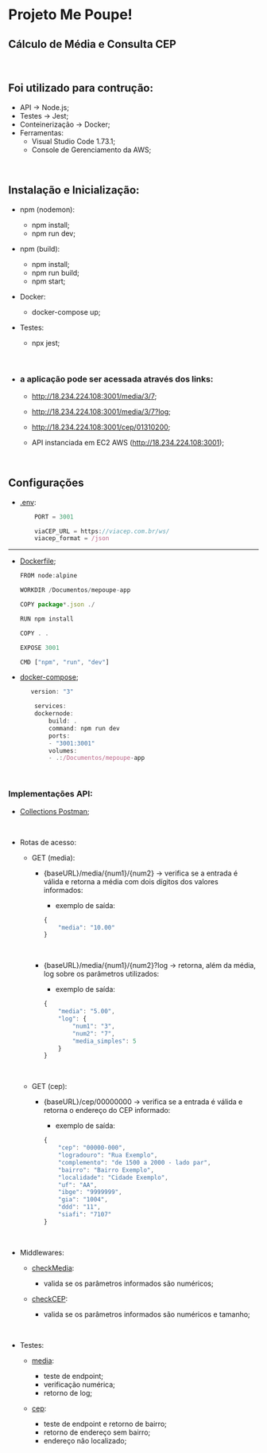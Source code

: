 # Projeto Me Poupe!
## Cálculo de Média e Consulta CEP

&nbsp;

## Foi utilizado para contrução:
- API -> Node.js;
- Testes -> Jest;
- Conteinerização -> Docker;
- Ferramentas:
    - Visual Studio Code 1.73.1;
    - Console de Gerenciamento da AWS;

&nbsp;

## Instalação e Inicialização:

- npm (nodemon):
  - npm install;
  - npm run dev;

- npm (build):
  - npm install;
  - npm run build;
  - npm start;

- Docker:
  - docker-compose up;

- Testes:
  - npx jest;

&nbsp;

- ### a aplicação pode ser acessada através dos links:
    - http://18.234.224.108:3001/media/3/7;
    - http://18.234.224.108:3001/media/3/7?log;
    - http://18.234.224.108:3001/cep/01310200;
    
    - API instanciada em EC2 AWS (http://18.234.224.108:3001);

&nbsp;

## Configurações
- [.env](https://github.com/rtof83/mepoupe-project/blob/main/.env):

    ```javascript
        PORT = 3001

        viaCEP_URL = https://viacep.com.br/ws/
        viacep_format = /json 
    ```

---

- [Dockerfile](https://github.com/rtof83/mepoupe-project/blob/main/Dockerfile);

    ``` javascript
    FROM node:alpine

    WORKDIR /Documentos/mepoupe-app

    COPY package*.json ./

    RUN npm install

    COPY . .

    EXPOSE 3001

    CMD ["npm", "run", "dev"]
    ```

- [docker-compose](https://github.com/rtof83/mepoupe-project/blob/main/docker-compose.yml);

    ``` javascript
       version: "3"

        services:
        dockernode:
            build: .
            command: npm run dev
            ports:
            - "3001:3001"
            volumes:
            - .:/Documentos/mepoupe-app
    ```
&nbsp;


### Implementações API:
- [Collections Postman](https://github.com/rtof83/mepoupe-project/blob/main/samples/mepoupe.postman_collection.json);

&nbsp;

- Rotas de acesso:

    - GET (media):

        - {baseURL}/media/{num1}/{num2} -> verifica se a entrada é válida e retorna a média com dois dígitos dos valores informados:

            - exemplo de saída:

            ```javascript
            {
                "media": "10.00"
            }
            ```

        &nbsp;

        - {baseURL}/media/{num1}/{num2}?log -> retorna, além da média, log sobre os parâmetros utilizados:

            - exemplo de saída:

            ```javascript
            {
                "media": "5.00",
                "log": {
                    "num1": "3",
                    "num2": "7",
                    "media_simples": 5
                }
            }
            ```

    &nbsp;

    - GET (cep):

        - {baseURL}/cep/00000000 -> verifica se a entrada é válida e retorna o endereço do CEP informado:

            - exemplo de saída:

            ```javascript
            {
                "cep": "00000-000",
                "logradouro": "Rua Exemplo",
                "complemento": "de 1500 a 2000 - lado par",
                "bairro": "Bairro Exemplo",
                "localidade": "Cidade Exemplo",
                "uf": "AA",
                "ibge": "9999999",
                "gia": "1004",
                "ddd": "11",
                "siafi": "7107"
            }
            ```

&nbsp;

- Middlewares:
    - [checkMedia](https://github.com/rtof83/mepoupe-project/blob/main/src/middleware/checkMedia.ts):
        - valida se os parâmetros informados são numéricos;

    - [checkCEP](https://github.com/rtof83/mepoupe-project/blob/main/src/middleware/checkCEP.ts):
        - valida se os parâmetros informados são numéricos e tamanho;

&nbsp;

- Testes:
  - [media](https://github.com/rtof83/mepoupe-project/blob/main/src/tests/media/media.test.ts):

    - teste de endpoint;
    - verificação numérica;
    - retorno de log;

  - [cep](https://github.com/rtof83/mepoupe-project/blob/main/src/tests/cep/cep.test.ts):

    - teste de endpoint e retorno de bairro;
    - retorno de endereço sem bairro;
    - endereço não localizado;
